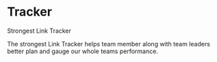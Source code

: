 # Tracker
Strongest Link Tracker


The strongest Link Tracker helps team member along with team leaders better plan and gauge our whole teams performance.
